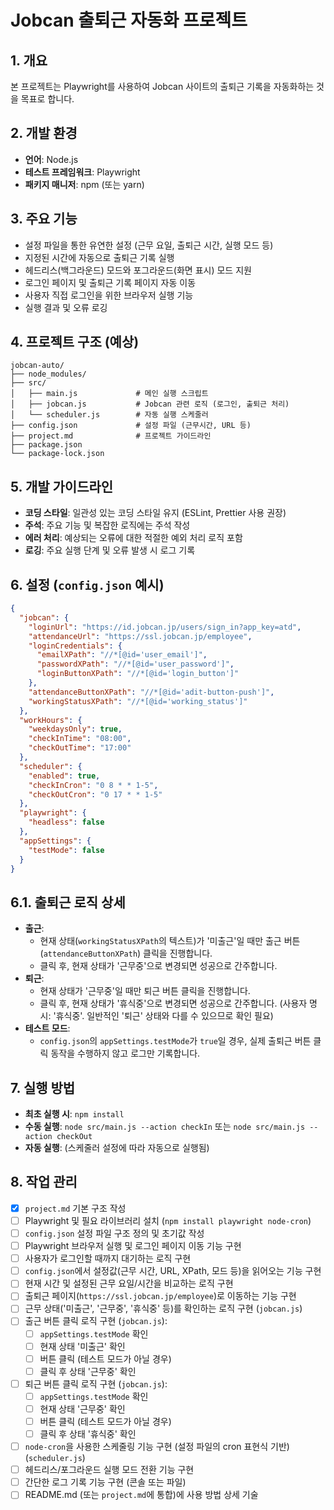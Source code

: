 # Jobcan 출퇴근 자동화 프로젝트

## 1. 개요

본 프로젝트는 Playwright를 사용하여 Jobcan 사이트의 출퇴근 기록을 자동화하는 것을 목표로 합니다.

## 2. 개발 환경

-   **언어**: Node.js
-   **테스트 프레임워크**: Playwright
-   **패키지 매니저**: npm (또는 yarn)

## 3. 주요 기능

-   설정 파일을 통한 유연한 설정 (근무 요일, 출퇴근 시간, 실행 모드 등)
-   지정된 시간에 자동으로 출퇴근 기록 실행
-   헤드리스(백그라운드) 모드와 포그라운드(화면 표시) 모드 지원
-   로그인 페이지 및 출퇴근 기록 페이지 자동 이동
-   사용자 직접 로그인을 위한 브라우저 실행 기능
-   실행 결과 및 오류 로깅

## 4. 프로젝트 구조 (예상)

```
jobcan-auto/
├── node_modules/
├── src/
│   ├── main.js             # 메인 실행 스크립트
│   ├── jobcan.js           # Jobcan 관련 로직 (로그인, 출퇴근 처리)
│   └── scheduler.js        # 자동 실행 스케줄러
├── config.json             # 설정 파일 (근무시간, URL 등)
├── project.md              # 프로젝트 가이드라인
├── package.json
└── package-lock.json
```

## 5. 개발 가이드라인

- **코딩 스타일**: 일관성 있는 코딩 스타일 유지 (ESLint, Prettier 사용 권장)
- **주석**: 주요 기능 및 복잡한 로직에는 주석 작성
- **에러 처리**: 예상되는 오류에 대한 적절한 예외 처리 로직 포함
- **로깅**: 주요 실행 단계 및 오류 발생 시 로그 기록

## 6. 설정 (`config.json` 예시)

```json
{
  "jobcan": {
    "loginUrl": "https://id.jobcan.jp/users/sign_in?app_key=atd",
    "attendanceUrl": "https://ssl.jobcan.jp/employee",
    "loginCredentials": {
      "emailXPath": "//*[@id='user_email']",
      "passwordXPath": "//*[@id='user_password']",
      "loginButtonXPath": "//*[@id='login_button']"
    },
    "attendanceButtonXPath": "//*[@id='adit-button-push']",
    "workingStatusXPath": "//*[@id='working_status']"
  },
  "workHours": {
    "weekdaysOnly": true,
    "checkInTime": "08:00",
    "checkOutTime": "17:00"
  },
  "scheduler": {
    "enabled": true,
    "checkInCron": "0 8 * * 1-5",
    "checkOutCron": "0 17 * * 1-5"
  },
  "playwright": {
    "headless": false
  },
  "appSettings": {
    "testMode": false
  }
}
```

## 6.1. 출퇴근 로직 상세

- **출근**:
  - 현재 상태(`workingStatusXPath`의 텍스트)가 '미출근'일 때만 출근 버튼(`attendanceButtonXPath`) 클릭을 진행합니다.
  - 클릭 후, 현재 상태가 '근무중'으로 변경되면 성공으로 간주합니다.
- **퇴근**:
  - 현재 상태가 '근무중'일 때만 퇴근 버튼 클릭을 진행합니다.
  - 클릭 후, 현재 상태가 '휴식중'으로 변경되면 성공으로 간주합니다. (사용자 명시: '휴식중'. 일반적인 '퇴근' 상태와 다를 수 있으므로 확인 필요)
- **테스트 모드**:
  - `config.json`의 `appSettings.testMode`가 `true`일 경우, 실제 출퇴근 버튼 클릭 동작을 수행하지 않고 로그만 기록합니다.

## 7. 실행 방법

-   **최초 실행 시**: `npm install`
-   **수동 실행**: `node src/main.js --action checkIn` 또는 `node src/main.js --action checkOut`
-   **자동 실행**: (스케줄러 설정에 따라 자동으로 실행됨)

## 8. 작업 관리

- [X] `project.md` 기본 구조 작성
- [ ] Playwright 및 필요 라이브러리 설치 (`npm install playwright node-cron`)
- [ ] `config.json` 설정 파일 구조 정의 및 초기값 작성
- [ ] Playwright 브라우저 실행 및 로그인 페이지 이동 기능 구현
- [ ] 사용자가 로그인할 때까지 대기하는 로직 구현
- [ ] `config.json`에서 설정값(근무 시간, URL, XPath, 모드 등)을 읽어오는 기능 구현
- [ ] 현재 시간 및 설정된 근무 요일/시간을 비교하는 로직 구현
- [ ] 출퇴근 페이지(`https://ssl.jobcan.jp/employee`)로 이동하는 기능 구현
- [ ] 근무 상태('미출근', '근무중', '휴식중' 등)를 확인하는 로직 구현 (`jobcan.js`)
- [ ] 출근 버튼 클릭 로직 구현 (`jobcan.js`):
  - [ ] `appSettings.testMode` 확인
  - [ ] 현재 상태 '미출근' 확인
  - [ ] 버튼 클릭 (테스트 모드가 아닐 경우)
  - [ ] 클릭 후 상태 '근무중' 확인
- [ ] 퇴근 버튼 클릭 로직 구현 (`jobcan.js`):
  - [ ] `appSettings.testMode` 확인
  - [ ] 현재 상태 '근무중' 확인
  - [ ] 버튼 클릭 (테스트 모드가 아닐 경우)
  - [ ] 클릭 후 상태 '휴식중' 확인
- [ ] `node-cron`을 사용한 스케줄링 기능 구현 (설정 파일의 cron 표현식 기반) (`scheduler.js`)
- [ ] 헤드리스/포그라운드 실행 모드 전환 기능 구현
- [ ] 간단한 로그 기록 기능 구현 (콘솔 또는 파일)
- [ ] README.md (또는 `project.md`에 통합)에 사용 방법 상세 기술
